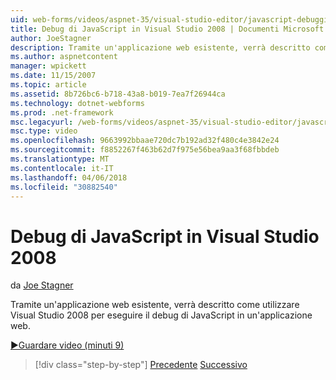 ```yaml
---
uid: web-forms/videos/aspnet-35/visual-studio-editor/javascript-debugging-in-visual-studio-2008
title: Debug di JavaScript in Visual Studio 2008 | Documenti Microsoft
author: JoeStagner
description: Tramite un'applicazione web esistente, verrà descritto come utilizzare Visual Studio 2008 per eseguire il debug di JavaScript in un'applicazione web.
ms.author: aspnetcontent
manager: wpickett
ms.date: 11/15/2007
ms.topic: article
ms.assetid: 8b726bc6-b718-43a8-b019-7ea7f26944ca
ms.technology: dotnet-webforms
ms.prod: .net-framework
msc.legacyurl: /web-forms/videos/aspnet-35/visual-studio-editor/javascript-debugging-in-visual-studio-2008
msc.type: video
ms.openlocfilehash: 9663992bbaae720dc7b192ad32f480c4e3842e24
ms.sourcegitcommit: f8852267f463b62d7f975e56bea9aa3f68fbbdeb
ms.translationtype: MT
ms.contentlocale: it-IT
ms.lasthandoff: 04/06/2018
ms.locfileid: "30882540"
---
```

<a name="javascript-debugging-in-visual-studio-2008"></a>Debug di JavaScript in Visual Studio 2008
====================
da [Joe Stagner](https://github.com/JoeStagner)

Tramite un'applicazione web esistente, verrà descritto come utilizzare Visual Studio 2008 per eseguire il debug di JavaScript in un'applicazione web.

[&#9654;Guardare video (minuti 9)](https://channel9.msdn.com/Blogs/ASP-NET-Site-Videos/javascript-debugging-in-visual-studio-2008)

> [!div class="step-by-step"]
> [Precedente](javascript-intellisense-support-in-visual-studio-2008.md)
> [Successivo](multi-targeting-support-in-visual-studio-2008.md)
